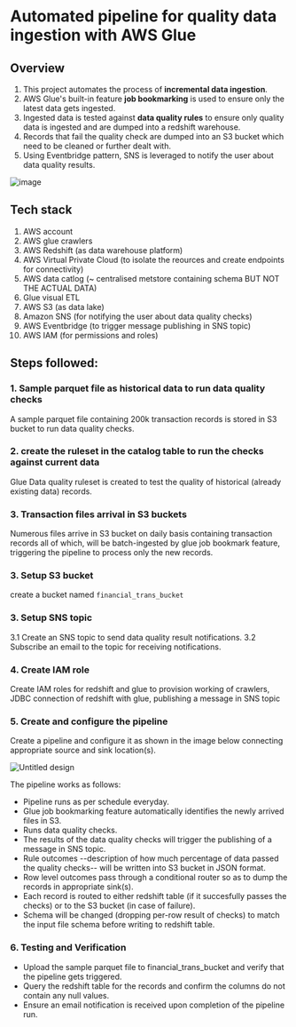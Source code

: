 # Automated pipeline for quality data ingestion with AWS Glue

## Overview
1. This project automates the process of **incremental data ingestion**.
2. AWS Glue's built-in feature **job bookmarking** is used to ensure only the latest data gets ingested.
3. Ingested data is tested against **data quality rules** to ensure only quality data is ingested and are dumped into a redshift warehouse.
4. Records that fail the quality check are dumped into an S3 bucket which need to be cleaned or further dealt with.
5. Using Eventbridge pattern, SNS is leveraged to notify the user about data quality results.

![image](https://github.com/user-attachments/assets/7a21e1a8-c1a6-4181-aaa6-4e08967cef9f)


## Tech stack
1. AWS account
2. AWS glue crawlers
3. AWS Redshift (as data warehouse platform)
4. AWS Virtual Private Cloud (to isolate the reources and create endpoints for connectivity)
5. AWS data catlog (~ centralised metstore containing schema BUT NOT THE ACTUAL DATA)
6. Glue visual ETL 
7. AWS S3 (as data lake)
8. Amazon SNS (for notifying the user about data quality checks)
9. AWS Eventbridge (to trigger message publishing in SNS topic)
10. AWS IAM (for permissions and roles)


## Steps followed:

### 1. Sample parquet file as historical data to run data quality checks
A sample parquet file containing 200k transaction records is stored in S3 bucket to run data quality checks.

### 2. create the ruleset in the catalog table to run the checks against current data
Glue Data quality ruleset is created to test the quality of historical (already existing data) records.

### 3. Transaction files arrival in S3 buckets
Numerous files arrive in S3 bucket on daily basis containing transaction records all of which, will be batch-ingested by glue job bookmark feature, triggering the pipeline to 
process only the new records.

### 3.  Setup S3 bucket
create a bucket named `financial_trans_bucket`

### 3.  Setup SNS topic
3.1 Create an SNS topic to send data quality result notifications.
3.2 Subscribe an email to the topic for receiving notifications.

### 4.  Create IAM role
Create IAM roles for redshift and glue to provision working of crawlers, JDBC connection of redshift with glue, publishing a message in SNS topic

### 5.  Create and configure the pipeline
Create a pipeline and configure it as shown in the image below connecting appropriate source and sink location(s).

![Untitled design](https://github.com/user-attachments/assets/7df807d4-cc21-4e5b-a08b-4bc52aa8a855)


The pipeline works as follows:
* Pipeline runs as per schedule everyday.
* Glue job bookmarking feature automatically identifies the newly arrived files in S3.
* Runs data quality checks.
* The results of the data quality checks will trigger the publishing of a message in SNS topic.
* Rule outcomes --description of how much percentage of data passed the quality checks-- will be written into S3 bucket in JSON format.
* Row level outcomes pass through a conditional router so as to dump the records in appropriate sink(s).
* Each record is routed to either redshift table (if it succesfully passes the checks) or to the S3 bucket (in case of failure).
* Schema will be changed (dropping per-row result of checks) to match the input file schema before writing to redshift table.


### 6. Testing and Verification
* Upload the sample parquet file to financial_trans_bucket and verify that the pipeline gets triggered.
* Query the redshift table for the records and confirm the columns do not contain any null values.
* Ensure an email notification is received upon completion of the pipeline run.













